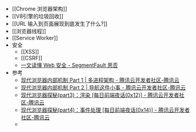 - [[Chrome 浏览器架构]]
- [[V8引擎的垃圾回收]]
- [[URL 输入到页面展现到底发生了什么?]]
- [[浏览器线程]]
- [[Service Worker]]
- 安全
	- [[XSS]]
	- [[CSRF]]
	- [一文读懂 Web 安全 - SegmentFault 思否](https://segmentfault.com/a/1190000023396707)
- 参考
	- [现代浏览器内部机制 Part 1 | 多进程架构 - 腾讯云开发者社区-腾讯云](https://cloud.tencent.com/developer/article/1806716)
	- [现代浏览器内部机制 Part 2 | 导航这件小事 - 腾讯云开发者社区-腾讯云](https://cloud.tencent.com/developer/article/1806688?from=article.detail.1806716)
	- [现代浏览器探秘(part3)：渲染 [每日前端夜话(0x12)] - 腾讯云开发者社区-腾讯云](https://cloud.tencent.com/developer/article/1407404?from=article.detail.1806688)
	- [现代浏览器探秘(part4)：事件处理 [每日前端夜话(0x14)] - 腾讯云开发者社区-腾讯云](https://cloud.tencent.com/developer/article/1407409?from=article.detail.1407404)
	-